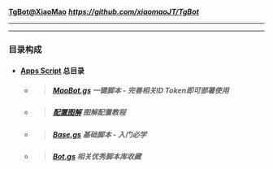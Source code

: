 **[TgBot@XiaoMao](https://github.com/xiaomaoJT/TgBot)**
***https://github.com/xiaomaoJT/TgBot***

------------
------------

### 目录构成
+ #### [Apps Script](https://github.com/xiaomaoJT/TgBot/tree/main/Apps%20Script) **总目录**
    * > ##### [MaoBot.gs](https://github.com/xiaomaoJT/TgBot/tree/main/Apps%20Script/MaoBot.gs) **一键脚本 - 完善相关ID Token即可部署使用**
    * > ##### [配置图解](https://github.com/xiaomaoJT/TgBot/tree/main/Apps%20Script/配置图解) **图解配置教程**
    * > ##### [Base.gs](https://github.com/xiaomaoJT/TgBot/tree/main/Apps%20Script/Base.gs) **基础脚本 - 入门必学**
    * > ##### [Bot.gs](https://github.com/xiaomaoJT/TgBot/tree/main/Apps%20Script/Bot.gs) **相关优秀脚本库收藏**
